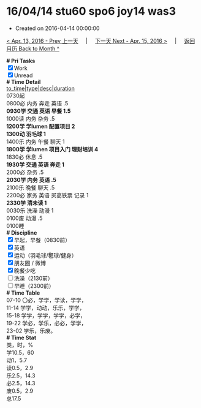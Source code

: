 # 16/04/14 stu60 spo6 joy14 was3

- Created on 2016-04-14 00:00:00

[< Apr. 13, 2016 - Prev 上一天](/_archived/lifelogs/2016/04/d13.md) &nbsp; &nbsp; | &nbsp; &nbsp; [下一天 Next - Apr. 15, 2016 >](/_archived/lifelogs/2016/04/d15.md) &nbsp; &nbsp; |  &nbsp; &nbsp; [返回月历 Back to Month ^](/_archived/lifelogs/2016/04/index.md)
<br/><div><b># Pri Tasks</b></div><div><input checked="true" type="checkbox"/>Work</div><div><input checked="true" type="checkbox"/>Unread</div><div><b># Time Detail</b></div><div><u>to_time|type|desc|duration</u></div><div>0730起</div><div>0800必 内务 奔走 英语 .5</div><div><b>0930学 交通 英语 早餐 1.5</b></div><div>1000读 内务 杂务 .5</div><div><b>1200学 学lumen 配置项目 2</b></div><div><b>1300动 羽毛球 1</b></div><div>1400乐 内务 午餐 聊天 1</div><div><b>1800学 学lumen 项目入门 理财培训 4</b></div><div>1830必 休息 .5</div><div><b>1930学 交通 英语 奔走 1</b></div><div>2000必 杂务 .5</div><div><b>2030学 内务 英语 .5</b></div><div>2100乐 晚餐 聊天 .5</div><div>2200必 家务 英语 买高铁票 记录 1</div><div><b>2330学 清未读 1</b></div><div>0030乐 洗澡 动漫 1</div><div>0100废 动漫 .5</div><div>0100睡</div><div><b># Discipline</b></div><div><input checked="true" type="checkbox"/>早起，早餐（0830前）</div><div><input checked="true" type="checkbox"/>英语</div><div><input checked="true" type="checkbox"/>运动（羽毛球/毽球/健身）</div><div><input checked="true" type="checkbox"/>朋友圈 / 微博</div><div><input checked="true" type="checkbox"/>晚餐少吃</div><div><input type="checkbox"/>洗澡（2130前）</div><div><input type="checkbox"/>早睡（2300前）</div><div><b># Time Table</b></div><div>07-10 〇必，学学，学读，学学，</div><div>11-14 学学，动动，乐乐，学学，</div><div>15-18 学学，学学，学学，必学，</div><div>19-22 学必，学乐，必必，学学，</div><div>23-02 学乐，乐废。</div><div><b># Time Stat</b></div><div>类，时，%</div><div>学10.5，60</div><div>动1，5.7</div><div>读0.5，2.9</div><div>乐2.5，14.3</div><div>必2.5，14.3</div><div>废0.5，2.9</div><div>总17.5</div>
